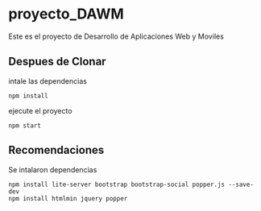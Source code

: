 # proyecto_DAWM
Este es el proyecto de Desarrollo de Aplicaciones Web y Moviles
## Despues de Clonar
intale las dependencias
``` 
npm install
```
ejecute el proyecto
``` 
npm start
```
## Recomendaciones
Se intalaron dependencias
``` 
npm install lite-server bootstrap bootstrap-social popper.js --save-dev
npm install htmlmin jquery popper
```
